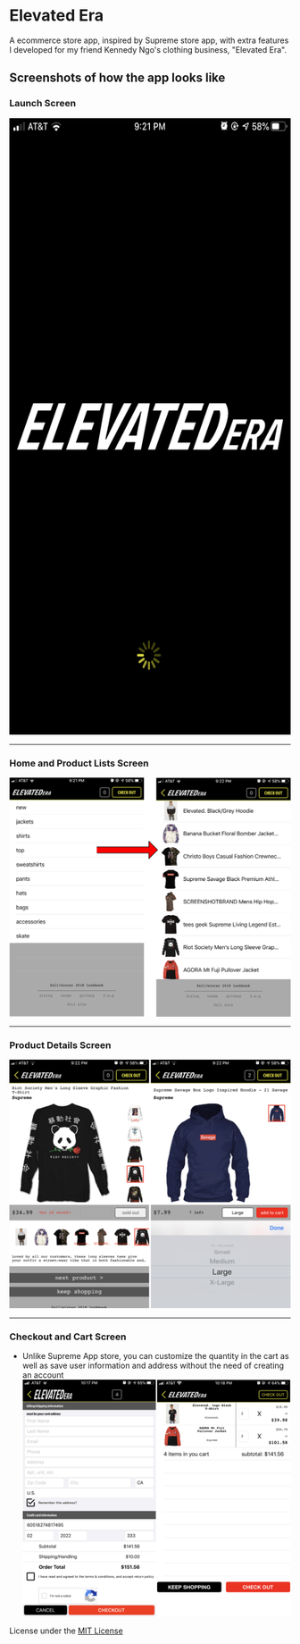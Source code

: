 # Elevated Era
A ecommerce store app, inspired by Supreme store app, with extra features I developed for my friend Kennedy Ngo's clothing business, "Elevated Era".


## Screenshots of how the app looks like
### Launch Screen
<img src="https://github.com/SamuelFolledo/SupremeAppClone/blob/master/photos/launch.PNG" width="621" height="1104">

---

### Home and Product Lists Screen
![Home Screen and Product Screen](/photos/home.png)

---

### Product Details Screen
![Detailed Screen](/photos/detail.png)

---

### Checkout and Cart Screen
- Unlike Supreme App store, you can customize the quantity in the cart as well as save user information and address without the need of creating an account
![Checkout and Cart Screen](/photos/checkout-cart.png)

License under the [MIT License](LICENSE)
